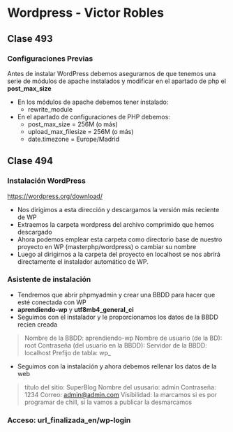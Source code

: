 # Wordpress - Victor Robles
## Clase 493
### Configuraciones Previas 
Antes de instalar WordPress debemos asegurarnos de que tenemos una serie de módulos de apache instalados y modificar en el apartado de php el **post_max_size**
- En los módulos de apache debemos tener instalado:
	+ rewrite_module
- En el apartado de configuraciones de PHP debemos:
	+ post_max_size = 256M (o más)
	+ upload_max_filesize = 256M (o más)
	+ date.timezone = Europe/Madrid

## Clase 494
### Instalación WordPress
https://wordpress.org/download/
- Nos dirigimos a esta dirección y descargamos la versión más reciente de WP
- Extraemos la carpeta wordpress del archivo comprimido que hemos descargado
- Ahora podemos emplear esta carpeta como directorio base de nuestro proyecto en WP (masterphp/wordpress) o cambiar su nombre
- Luego al dirigirnos a la carpeta del proyecto en localhost se nos abrirá directamente el instalador automático de WP.
### Asistente de instalación
- Tendremos que abrir phpmyadmin y crear una BBDD para hacer que esté conectada con WP
- **aprendiendo-wp** y **utf8mb4_general_ci**
- Seguimos con el instalador y le proporcionamos los datos de la BBDD recien creada
> Nombre de la BBDD: aprendiendo-wp
> Nombre de usuario (de la BD): root
> Contraseña (del usuario en la BBDD): 
> Servidor de la BBDD: localhost
> Prefijo de tabla: wp_
- Seguimos con la instalación y ahora debemos rellenar los datos de la web
> título del sitio: SuperBlog
> Nombre del ususario: admin
> Contraseña: 1234
> Correo: admin@admin.com
> Visibilidad:  la marcamos si es por programar de chill, si la vamos a publicar la desmarcamos
### Acceso: url_finalizada_en/wp-login